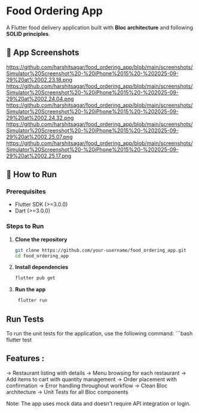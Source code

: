 # Food Ordering App

A Flutter food delivery application built with **Bloc architecture** and following **SOLID principles**.

## 📱 App Screenshots

https://github.com/harshitsagar/food_ordering_app/blob/main/screenshots/Simulator%20Screenshot%20-%20iPhone%2015%20-%202025-09-29%20at%2002.23.18.png
https://github.com/harshitsagar/food_ordering_app/blob/main/screenshots/Simulator%20Screenshot%20-%20iPhone%2015%20-%202025-09-29%20at%2002.24.04.png
https://github.com/harshitsagar/food_ordering_app/blob/main/screenshots/Simulator%20Screenshot%20-%20iPhone%2015%20-%202025-09-29%20at%2002.24.32.png
https://github.com/harshitsagar/food_ordering_app/blob/main/screenshots/Simulator%20Screenshot%20-%20iPhone%2015%20-%202025-09-29%20at%2002.25.07.png
https://github.com/harshitsagar/food_ordering_app/blob/main/screenshots/Simulator%20Screenshot%20-%20iPhone%2015%20-%202025-09-29%20at%2002.25.17.png

## 🚀 How to Run

### Prerequisites
- Flutter SDK (>=3.0.0)
- Dart (>=3.0.0)

### Steps to Run
1. **Clone the repository**
   ```bash
   git clone https://github.com/your-username/food_ordering_app.git
   cd food_ordering_app
   
2. **Install dependencies**
   ```bash
   flutter pub get

3. **Run the app**
   ```bash
    flutter run
   
## Run Tests
To run the unit tests for the application, use the following command:
    ```bash
    flutter test

## Features :
-> Restaurant listing with details
-> Menu browsing for each restaurant
-> Add items to cart with quantity management
-> Order placement with confirmation
-> Error handling throughout workflow
-> Clean Bloc architecture
-> Unit Tests for all Bloc components

Note: The app uses mock data and doesn't require API integration or login.


